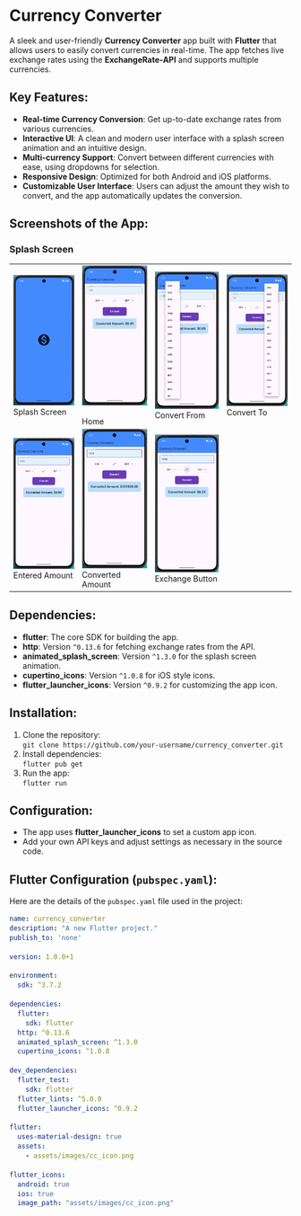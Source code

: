 # Currency Converter

A sleek and user-friendly **Currency Converter** app built with **Flutter** that allows users to easily convert currencies in real-time. The app fetches live exchange rates using the **ExchangeRate-API** and supports multiple currencies.

## Key Features:
- **Real-time Currency Conversion**: Get up-to-date exchange rates from various currencies.
- **Interactive UI**: A clean and modern user interface with a splash screen animation and an intuitive design.
- **Multi-currency Support**: Convert between different currencies with ease, using dropdowns for selection.
- **Responsive Design**: Optimized for both Android and iOS platforms.
- **Customizable User Interface**: Users can adjust the amount they wish to convert, and the app automatically updates the conversion.

## Screenshots of the App:

### Splash Screen

<table>
  <tr>
    <td>
      <img src="https://github.com/ar-sayeem/currency_converter_app/blob/main/App_Screenshots/1_flashScreen_403x863.png" width="150" height="auto" />
      <figcaption>Splash Screen</figcaption>
    </td>
    <td>
      <img src="https://github.com/ar-sayeem/currency_converter_app/blob/main/App_Screenshots/2_home.PNG" width="150" height="auto" />
      <figcaption><br>Home</figcaption>
    </td>
    <td>
      <img src="https://github.com/ar-sayeem/currency_converter_app/blob/main/App_Screenshots/3_convertFrom.PNG" width="150" height="auto" />
      <figcaption>Convert From</figcaption>
    </td>
    <td>
      <img src="https://github.com/ar-sayeem/currency_converter_app/blob/main/App_Screenshots/4_convertTo.PNG" width="150" height="auto" />
      <figcaption>Convert To</figcaption>
    </td>
  </tr>
  <tr>
    <td>
      <img src="https://github.com/ar-sayeem/currency_converter_app/blob/main/App_Screenshots/5_convertAmmount.PNG" width="150" height="auto" />
      <figcaption>Entered Amount</figcaption>
    </td>
    <td>
      <img src="https://github.com/ar-sayeem/currency_converter_app/blob/main/App_Screenshots/6_afterConvertAmmount.PNG" width="150" height="auto" />
      <figcaption>Converted Amount</figcaption>
    </td>
    <td>
      <img src="https://github.com/ar-sayeem/currency_converter_app/blob/main/App_Screenshots/7_exchangeButton.png" width="150" height="auto" />
      <figcaption>Exchange Button</figcaption>
    </td>
  </tr>
</table>



## Dependencies:
- **flutter**: The core SDK for building the app.
- **http**: Version `^0.13.6` for fetching exchange rates from the API.
- **animated_splash_screen**: Version `^1.3.0` for the splash screen animation.
- **cupertino_icons**: Version `^1.0.8` for iOS style icons.
- **flutter_launcher_icons**: Version `^0.9.2` for customizing the app icon.

## Installation:
1. Clone the repository:  
   `git clone https://github.com/your-username/currency_converter.git`
2. Install dependencies:  
   `flutter pub get`
3. Run the app:  
   `flutter run`

## Configuration:
- The app uses **flutter_launcher_icons** to set a custom app icon.
- Add your own API keys and adjust settings as necessary in the source code.

## Flutter Configuration (`pubspec.yaml`):
Here are the details of the `pubspec.yaml` file used in the project:

```yaml
name: currency_converter
description: "A new Flutter project."
publish_to: 'none'

version: 1.0.0+1

environment:
  sdk: ^3.7.2

dependencies:
  flutter:
    sdk: flutter
  http: ^0.13.6
  animated_splash_screen: ^1.3.0
  cupertino_icons: ^1.0.8

dev_dependencies:
  flutter_test:
    sdk: flutter
  flutter_lints: ^5.0.0
  flutter_launcher_icons: ^0.9.2

flutter:
  uses-material-design: true
  assets:
    - assets/images/cc_icon.png

flutter_icons:
  android: true
  ios: true
  image_path: "assets/images/cc_icon.png"
